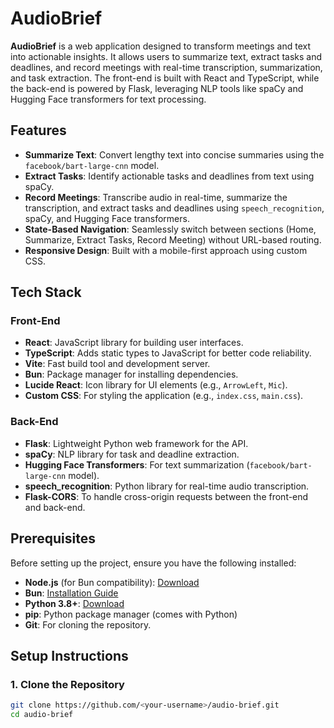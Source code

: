 # AudioBrief

**AudioBrief** is a web application designed to transform meetings and text into actionable insights. It allows users to summarize text, extract tasks and deadlines, and record meetings with real-time transcription, summarization, and task extraction. The front-end is built with React and TypeScript, while the back-end is powered by Flask, leveraging NLP tools like spaCy and Hugging Face transformers for text processing.

## Features

- **Summarize Text**: Convert lengthy text into concise summaries using the `facebook/bart-large-cnn` model.
- **Extract Tasks**: Identify actionable tasks and deadlines from text using spaCy.
- **Record Meetings**: Transcribe audio in real-time, summarize the transcription, and extract tasks and deadlines using `speech_recognition`, spaCy, and Hugging Face transformers.
- **State-Based Navigation**: Seamlessly switch between sections (Home, Summarize, Extract Tasks, Record Meeting) without URL-based routing.
- **Responsive Design**: Built with a mobile-first approach using custom CSS.

## Tech Stack

### Front-End
- **React**: JavaScript library for building user interfaces.
- **TypeScript**: Adds static types to JavaScript for better code reliability.
- **Vite**: Fast build tool and development server.
- **Bun**: Package manager for installing dependencies.
- **Lucide React**: Icon library for UI elements (e.g., `ArrowLeft`, `Mic`).
- **Custom CSS**: For styling the application (e.g., `index.css`, `main.css`).

### Back-End
- **Flask**: Lightweight Python web framework for the API.
- **spaCy**: NLP library for task and deadline extraction.
- **Hugging Face Transformers**: For text summarization (`facebook/bart-large-cnn` model).
- **speech_recognition**: Python library for real-time audio transcription.
- **Flask-CORS**: To handle cross-origin requests between the front-end and back-end.

## Prerequisites

Before setting up the project, ensure you have the following installed:

- **Node.js** (for Bun compatibility): [Download](https://nodejs.org/)
- **Bun**: [Installation Guide](https://bun.sh/)
- **Python 3.8+**: [Download](https://www.python.org/downloads/)
- **pip**: Python package manager (comes with Python)
- **Git**: For cloning the repository.

## Setup Instructions

### 1. Clone the Repository
```bash
git clone https://github.com/<your-username>/audio-brief.git
cd audio-brief

